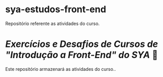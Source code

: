 # sya-estudos-front-end
 Repositório referente as atividades do curso.
 
 
# *Exercícios e Desafios de Cursos de "Introdução a Front-End" do SYA* :memo:

Este repositório armazenará as atividades do curso..
